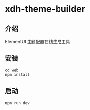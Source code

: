 # xdh-theme-builder

## 介绍
ElementUI 主题配置在线生成工具


## 安装
```
cd web
npm install
```

## 启动
```
npm run dev
```